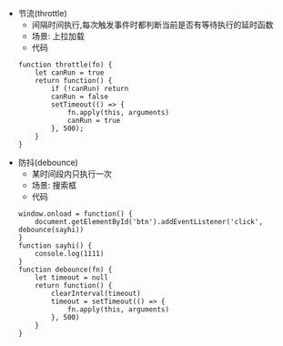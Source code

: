 - 节流(throttle)
    - 间隔时间执行,每次触发事件时都判断当前是否有等待执行的延时函数
    - 场景: 上拉加载
    - 代码
    ```
    function throttle(fn) {
        let canRun = true
        return function() {
            if (!canRun) return
            canRun = false
            setTimeout(() => {
                fn.apply(this, arguments)
                canRun = true
            }, 500);
        }
    }

    ```
- 防抖(debounce)
    - 某时间段内只执行一次
    - 场景: 搜索框
    - 代码
    ```
    window.onload = function() {
        document.getElementById('btn').addEventListener('click', debounce(sayhi))
    }
    function sayhi() {
        console.log(1111)
    }
    function debounce(fn) {
        let timeout = null
        return function() {
            clearInterval(timeout)
            timeout = setTimeout(() => {
                fn.apply(this, arguments)
            }, 500)
        }
    }
    ```